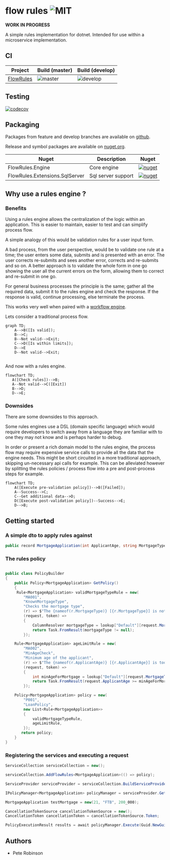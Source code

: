 # flow rules ![MIT](https://badgen.net/badge/license/MIT/green)

**WORK IN PROGRESS**

A simple rules implementation for dotnet. Intended for use within a microservice implementation.

## CI

| Project | Build (master) |  Build (develop) |
|---------|-------|-------|
| [FlowRules](https://github.com/p1971/flow.rules) | ![master](https://github.com/p1971/flow.rules/workflows/flowrules_build/badge.svg?branch=master) |  ![develop](https://github.com/p1971/flow.rules/workflows/flowrules_build/badge.svg?branch=develop) |

## Testing

[![codecov](https://codecov.io/gh/p1971/flow.rules/branch/develop/graph/badge.svg?token=WEFAEQe92g)](https://codecov.io/gh/p1971/flow.rules)

## Packaging

Packages from feature and develop branches are available on [github](https://github.com/p1971?tab=packages&repo_name=flow.rules).

Release and symbol packages are available on [nuget.org](https://www.nuget.org/packages/FlowRules.Engine).

| Nuget | Description | Nuget |
| ------| ------- | ------ |
| FlowRules.Engine | Core engine | [![nuget](https://img.shields.io/nuget/v/FlowRules.Engine.svg)](https://www.nuget.org/packages/FlowRules.Engine) |
| FlowRules.Extensions.SqlServer | Sql server support | [![nuget](https://img.shields.io/nuget/v/FlowRules.Extensions.SqlServer.svg)](https://www.nuget.org/packages/FlowRules.Extensions.SqlServer) |

## Why use a rules engine ?

### Benefits

Using a rules engine allows the centralization of the logic within an application. This is easier to maintain, easier to test and can simplify process flow.

A simple analogy of this would be validation rules for a user input form.

A bad process, from the user perspective, would be to validate one rule at a time; the user enters some data, submits and is presented with an error. The user corrects re-submits and sees another error, corrects and re-submits and so on. A better approach is to validate the whole form in one go showing the user all the current errors on the form, allowing them to correct and re-submit in one go.

For general business processes the principle is the same; gather all the required data, submit it to the rules engine and check the response. If the response is valid, continue processing, else terminate the process.

This works very well when paired with a [workflow engine](https://github.com/p1971/flow.engine).

Lets consider a traditional process flow.

```mermaid
graph TD;
    A-->B([Is valid]);
    B-->C;
    B--Not valid-->Exit;
    C-->D([Is within limits]);
    D-->E
    D--Not valid-->Exit;
    
```

And now with a rules engine.

```mermaid
flowchart TD;
   A([Check rules])-->B;
   A--Not valid-->C([Exit])
   B-->D;
   D-->E;    
```

### Downsides

There are some downsides to this approach.

Some rules engines use a DSL (domain specific language) which would require developers to switch away from a language they are familiar with to one they may not know and is perhaps harder to debug.

In order or present a rich domain model to the rules engine, the process flow may require expensive service calls to provide all the data that the engine needs. This might be short circuited in a more traditional approach, skipping un-necessary api calls for example. This can be alleviated however by splitting the rules policies / process flow into a pre and post-process steps for example.

```mermaid
flowchart TD;
    A([Execute pre-validation policy])-->B([Failed]);
    A--Success-->C;   
    C--Get additional data-->D;
    D([Execute post-validation policy])--Success-->E;
    D-->B;

```

## Getting started

### A simple dto to apply rules against

```csharp
public record MortgageApplication(int ApplicantAge, string MortgageType, int LoanAmount);
```

### The rules policy

```csharp

public class PolicyBuilder 
{
    public Policy<MortgageApplication> GetPolicy()
    {
     Rule<MortgageApplication> validMortgageTypeRule = new(
        "MA001",
        "KnownMortgageType",
        "Checks the mortgage type",
        (r) => $"The {nameof(r.MortgageType)} [{r.MortgageType}] is not known.",
        (request, token) =>
        {
            ColumnResolver mortgageType = lookup["Default"][request.MortgageType];
            return Task.FromResult(mortgageType != null);
        });

    Rule<MortgageApplication> ageLimitRule = new(
        "MA002",
        "MinAgeCheck",
        "Minimum age of the applicant",
        (r) => $"The {nameof(r.ApplicantAge)} [{r.ApplicantAge}] is too young.",
        (request, token) =>
        {
            int minAgeForMortgage = lookup["Default"][request.MortgageType]["MinApplicantAge"].As<int>();
            return Task.FromResult(request.ApplicantAge >= minAgeForMortgage);
        });

    Policy<MortgageApplication> policy = new(
        "P001",
        "LoanPolicy",
        new List<Rule<MortgageApplication>>
        {
            validMortgageTypeRule,
            ageLimitRule,        
        });
       return policy;
    }
}
```

### Registering the services and executing a request

```csharp
ServiceCollection serviceCollection = new();

serviceCollection.AddFlowRules<MortgageApplication>(() => policy);

ServiceProvider serviceProvider = serviceCollection.BuildServiceProvider();

IPolicyManager<MortgageApplication> policyManager = serviceProvider.GetService<IPolicyManager<MortgageApplication>>();

MortgageApplication testMortgage = new(21, "FTB", 200_000);

CancellationTokenSource cancellationTokenSource = new();
CancellationToken cancellationToken = cancellationTokenSource.Token;

PolicyExecutionResult results = await policyManager.Execute(Guid.NewGuid(), testMortgage, cancellationToken);
```

## Authors

- Pete Robinson
